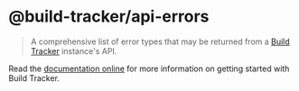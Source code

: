 # @build-tracker/api-errors

> A comprehensive list of error types that may be returned from a [Build Tracker](https://buildtracker.dev) instance's API.

Read the [documentation online](https://buildtracker.dev/docs/packages/api-errors) for more information on getting started with Build Tracker.
